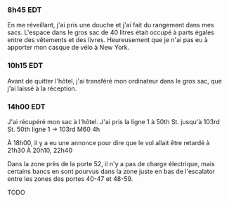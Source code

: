 ### 8h45 EDT
En me réveillant, j'ai pris une douche et j'ai fait du rangement dans mes sacs. L'espace dans le gros sac de 40 litres était occupé à parts égales entre des vêtements et des livres. Heureusement que je n'ai pas eu à apporter mon casque de vélo à New York.

### 10h15 EDT
Avant de quitter l'hôtel, j'ai transféré mon ordinateur dans le gros sac, que j'ai laissé à la réception.


### 14h00 EDT
J'ai récupéré mon sac à l'hôtel.
J'ai pris la ligne 1 à 50th St. jusqu'à 103rd St.
50th ligne 1 -> 103rd
M60
4h


À 18h00, il y a eu une annonce pour dire que le vol allait être retardé à 21h30
À 20h10, 22h40

Dans la zone près de la porte 52, il n'y a pas de charge électrique, mais certains bancs en sont pourvus dans la zone juste en bas de l'escalator entre les zones des portes 40-47 et 48-59.

TODO
